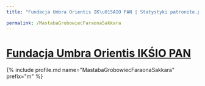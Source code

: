 ```yaml
---
title: "Fundacja Umbra Orientis IK\u015AIO PAN | Statystyki patronite.pl | Patromierz"

permalink: /MastabaGrobowiecFaraonaSakkara
---
```


# [Fundacja Umbra Orientis IKŚIO PAN](https://patronite.pl/MastabaGrobowiecFaraonaSakkara)

{% include profile.md name="MastabaGrobowiecFaraonaSakkara" prefix="m" %}
